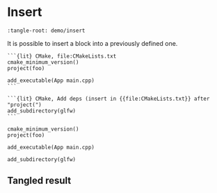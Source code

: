 Insert
======

```{lit-setup}
:tangle-root: demo/insert
```

It is possible to insert a block into a previously defined one.

````
```{lit} CMake, file:CMakeLists.txt
cmake_minimum_version()
project(foo)

add_executable(App main.cpp)
```

```{lit} CMake, Add deps (insert in {{file:CMakeLists.txt}} after "project(")
add_subdirectory(glfw)
```
````

```{lit} CMake, file:CMakeLists.txt
cmake_minimum_version()
project(foo)

add_executable(App main.cpp)
```

```{lit} CMake, Add deps (insert in {{file:CMakeLists.txt}} after "project(")
add_subdirectory(glfw)
```

Tangled result
--------------

```{tangle} file:CMakeLists.txt
```

```{lit-registry}
```
